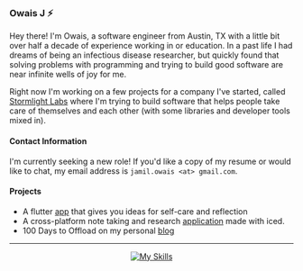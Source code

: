 ### Owais J :zap:

Hey there! I'm Owais, a software engineer from Austin, TX with a little bit
over half a decade of experience working in or education. In a past life I
had dreams of being an infectious disease researcher, but quickly found that
solving problems with programming and trying to build good software are near
infinite wells of joy for me.

Right now I'm working on a few projects for a company I've started, called
[Stormlight Labs](https://stormlightlabs.org) where I'm trying to build software
that helps people take care of themselves and each other (with some libraries and
developer tools mixed in).

#### Contact Information

I'm currently seeking a new role! If you'd like a copy of my resume or would like
to chat, my email address is `jamil.owais <at> gmail.com`.

#### Projects

- A flutter [app](https://github.com/stormlightlabs/soulbloom) that gives you
  ideas for self-care and reflection
- A cross-platform note taking and research
  [application](https://github.com/stormlightlabs/ascdoc) made with iced.
- 100 Days to Offload on my personal [blog](https://desertthunder.dev)

---

<center>

[![My Skills](https://skillicons.dev/icons?i=neovim,nix,flutter,rust,go,python&perline=3)](https://skillicons.dev)

</center>
